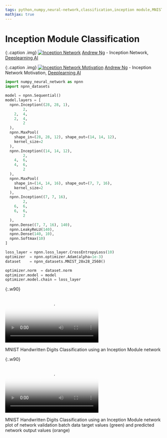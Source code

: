 ```yaml
---
tags: python,numpy,neural-network,classification,inception module,MNIST
mathjax: true
---
```

# Inception Module Classification

{:.caption .img}
[![Inception Network](https://img.youtube.com/vi/KfV8CJh7hE0/0.jpg)](https://www.youtube.com/watch?v=KfV8CJh7hE0)
[Andrew Ng](https://en.wikipedia.org/wiki/Andrew_Ng) - Inception Network, [Deeplearning AI](https://www.deeplearning.ai/)

{:.caption .img}
[![Inception Network Motivation](https://img.youtube.com/vi/C86ZXvgpejM/0.jpg)](https://www.youtube.com/watch?v=C86ZXvgpejM)
[Andrew Ng](https://en.wikipedia.org/wiki/Andrew_Ng) - Inception Network Motivation, [Deeplearning AI](https://www.deeplearning.ai/)

```python
import numpy_neural_network as npnn
import npnn_datasets

model = npnn.Sequential()
model.layers = [
  npnn.Inception((28, 28, 1),
        2,
    2,  4,
    2,  4,
        2
  ),
  npnn.MaxPool(
    shape_in=(28, 28, 12), shape_out=(14, 14, 12), 
    kernel_size=2
  ),
  npnn.Inception((14, 14, 12),
        2,
    4,  6,
    4,  6,
        2
  ),
  npnn.MaxPool(
    shape_in=(14, 14, 16), shape_out=(7, 7, 16), 
    kernel_size=2
  ),
  npnn.Inception((7, 7, 16),
        2,
    6,  6,
    6,  6,
        2
  ),
  npnn.Dense((7, 7, 16), 140),
  npnn.LeakyReLU(140),
  npnn.Dense(140, 10),
  npnn.Softmax(10)
]

loss_layer = npnn.loss_layer.CrossEntropyLoss(10)
optimizer  = npnn.optimizer.Adam(alpha=1e-3)
dataset    = npnn_datasets.MNIST_28x28_2560()

optimizer.norm  = dataset.norm
optimizer.model = model
optimizer.model.chain = loss_layer
```

{:.w90}
<div class="video">
<video controls poster="assets/videos/inception_mnist.png">
  <source src="assets/videos/inception_mnist.webm" type="video/webm">
  <source src="assets/videos/inception_mnist.ogv" type="video/ogg">
  <source src="assets/videos/inception_mnist.mp4" type="video/mp4">
</video>
<p>MNIST Handwritten Digits Classification using an Inception Module network</p>
</div>

{:.w90}
<div class="video">
<video controls poster="assets/videos/inception_mnist_2.png">
  <source src="assets/videos/inception_mnist_2.webm" type="video/webm">
  <source src="assets/videos/inception_mnist_2.ogv" type="video/ogg">
  <source src="assets/videos/inception_mnist_2.mp4" type="video/mp4">
</video>
<p>MNIST Handwritten Digits Classification using an Inception Module network<br>
plot of network validation batch data target values (green) and 
predicted network output values (orange)</p>
</div>

